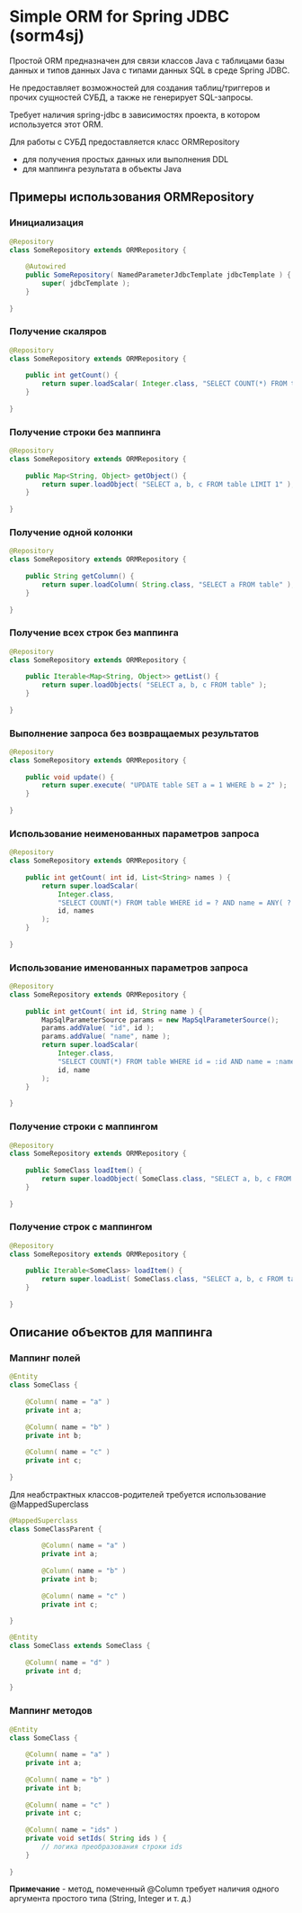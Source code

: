 # Simple ORM for Spring JDBC (sorm4sj)

Простой ORM предназначен для связи классов Java с таблицами базы данных и типов данных Java с типами данных SQL в среде Spring JDBC.

Не предоставляет возможностей для создания таблиц/триггеров и прочих сущностей СУБД, а также не генерирует SQL-запросы.

Требует наличия spring-jdbc в зависимостях проекта, в котором используется этот ORM.

Для работы с СУБД предоставляется класс ORMRepository

* для получения простых данных или выполнения DDL
* для маппинга результата в объекты Java

## Примеры использования ORMRepository
### Инициализация
```java
@Repository
class SomeRepository extends ORMRepository {
    
    @Autowired
    public SomeRepository( NamedParameterJdbcTemplate jdbcTemplate ) {
        super( jdbcTemplate );
    }
    
}
```

### Получение скаляров
```java
@Repository
class SomeRepository extends ORMRepository {
    
    public int getCount() {
        return super.loadScalar( Integer.class, "SELECT COUNT(*) FROM table" );
    }
    
} 
```

### Получение строки без маппинга
```java
@Repository
class SomeRepository extends ORMRepository {
    
    public Map<String, Object> getObject() {
        return super.loadObject( "SELECT a, b, c FROM table LIMIT 1" );
    }
    
} 
```

### Получение одной колонки
```java
@Repository
class SomeRepository extends ORMRepository {
    
    public String getColumn() {
        return super.loadColumn( String.class, "SELECT a FROM table" );
    }
    
} 
```

### Получение всех строк без маппинга
```java
@Repository
class SomeRepository extends ORMRepository {
    
    public Iterable<Map<String, Object>> getList() {
        return super.loadObjects( "SELECT a, b, c FROM table" );
    }
    
} 
```

### Выполнение запроса без возвращаемых результатов
```java
@Repository
class SomeRepository extends ORMRepository {
    
    public void update() {
        return super.execute( "UPDATE table SET a = 1 WHERE b = 2" );
    }
    
} 
```

### Использование неименованных параметров запроса
```java
@Repository
class SomeRepository extends ORMRepository {
    
    public int getCount( int id, List<String> names ) {
        return super.loadScalar( 
            Integer.class, 
            "SELECT COUNT(*) FROM table WHERE id = ? AND name = ANY( ? )",
            id, names 
        );
    }
    
} 
```

### Использование именованных параметров запроса
```java
@Repository
class SomeRepository extends ORMRepository {
    
    public int getCount( int id, String name ) {
        MapSqlParameterSource params = new MapSqlParameterSource();
        params.addValue( "id", id );
        params.addValue( "name", name );
        return super.loadScalar( 
            Integer.class, 
            "SELECT COUNT(*) FROM table WHERE id = :id AND name = :name",
            id, name
        );
    }
    
} 
```

### Получение строки с маппингом
```java
@Repository
class SomeRepository extends ORMRepository {
    
    public SomeClass loadItem() {
        return super.loadObject( SomeClass.class, "SELECT a, b, c FROM table LIMIT 1" );
    }
    
} 
```

### Получение строк с маппингом
```java
@Repository
class SomeRepository extends ORMRepository {
    
    public Iterable<SomeClass> loadItem() {
        return super.loadList( SomeClass.class, "SELECT a, b, c FROM table" );
    }
    
} 
```

## Описание объектов для маппинга

### Маппинг полей
```java
@Entity
class SomeClass {
    
    @Column( name = "a" )
    private int a;
    
    @Column( name = "b" )
    private int b;
    
    @Column( name = "c" )
    private int c;
    
}
```

Для неабстрактных классов-родителей требуется использование @MappedSuperclass
```java
@MappedSuperclass
class SomeClassParent {
    
        @Column( name = "a" )
        private int a;
        
        @Column( name = "b" )
        private int b;
        
        @Column( name = "c" )
        private int c;
        
}

@Entity
class SomeClass extends SomeClass {
    
    @Column( name = "d" )
    private int d;
    
}
```

### Маппинг методов
```java
@Entity
class SomeClass {
    
    @Column( name = "a" )
    private int a;
    
    @Column( name = "b" )
    private int b;
    
    @Column( name = "c" )
    private int c;
    
    @Column( name = "ids" )
    private void setIds( String ids ) {
        // логика преобразования строки ids
    }
    
}
```
**Примечание** - метод, помеченный @Column требует наличия одного аргумента простого типа (String, Integer и т. д.)